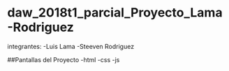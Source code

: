 # daw_2018t1_parcial_Proyecto_Lama-Rodriguez

integrantes:
-Luis Lama
-Steeven Rodriguez

##Pantallas del Proyecto
-html
-css
-js
